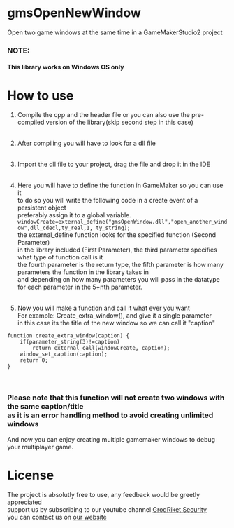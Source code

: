 # gmsOpenNewWindow
Open two game windows at the same time in a GameMakerStudio2 project

### <b>NOTE:</b>
#### This library works on Windows OS only

# How to use
1. Compile the cpp and the header file or you can also use the pre-compiled version of the library(skip second step in this case)<br/><br/>

2. After compiling you will have to look for a dll file <br/><br/>

3. Import the dll file to your project, drag the file and drop it in the IDE<br/><br/>

4. Here you will have to define the function in GameMaker so you can use it<br/>
to do so you will write the following code in a create event of a persistent object<br/>
preferably assign it to a global variable.<br/>
``windowCreate=external_define("gmsOpenWindow.dll","open_another_window",dll_cdecl,ty_real,1, ty_string);``<br/>
the external_define function looks for the specified function (Second Parameter)<br/>
in the library included (First Parameter), the third parameter specifies what type of function call is it<br/>
the fourth parameter is the return type, the fifth parameter is how many parameters the function in the library takes in<br/>
and depending on how many parameters you will pass in the datatype for each parameter in the 5+nth parameter.<br/><br/>

5. Now you will make a function and call it what ever you want<br/>
For example: Create_extra_window(), and give it a single parameter<br/>
in this case its the title of the new window so we can call it "caption"<br/>
```
function create_extra_window(caption) {
    if(parameter_string(3)!=caption)
        return external_call(windowCreate, caption);
    window_set_caption(caption);
    return 0;
}
```
<br/>

### Please note that this function will not create two windows with the same caption/title<br/>as it is an error handling method to avoid creating unlimited windows
And now you can enjoy creating multiple gamemaker windows to debug your multiplayer game.

# License
The project is absolutly free to use, any feedback would be greetly appreciated<br/>
support us by subscribing to our youtube channel [GrodRiket Security](https://youtube.com/ITGEEKS)<br/>
you can contact us on [our website](http://grodriket.com/)

